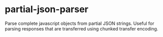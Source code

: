 # partial-json-parser
Parse complete javascript objects from partial JSON strings. Useful for parsing responses that are transferred using chunked transfer encoding. 
